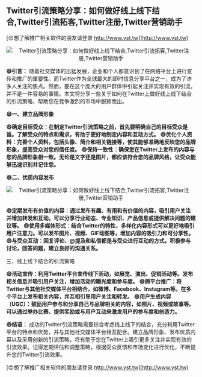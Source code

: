 ## **Twitter引流策略分享：如何做好线上线下结合,Twitter引流拓客,Twitter注册,Twitter营销助手**

[😍想了解推广相关软件的朋友请登录 http://www.vst.tw](http://www.vst.tw)

 <center><img src="https://vst.tw/MP4/tuiguang/png/7.png" alt="Twitter引流策略分享：如何做好线上线下结合,Twitter引流拓客,Twitter注册,Twitter营销助手"></center>

**😄引言：**
随着社交媒体的迅猛发展，企业和个人都意识到了在网络平台上进行宣传和推广的重要性。而Twitter作为全球最大的即时信息分享平台之一，成为了许多人关注的焦点。然而，要在这个庞大的用户群体中引起关注并实现有效的引流，并不是一件容易的事情。本文将分享一些关于如何在Twitter上做好线上线下结合的引流策略，帮助您在竞争激烈的市场中脱颖而出。

**😄一、建立品牌形象**

**😄确定目标受众：在制定Twitter引流策略之前，首先要明确自己的目标受众是谁。了解受众的特点和需求，有助于更好地制定内容和互动方式。**
**😄优化个人资料：完善个人资料，包括头像、简介和相关链接等，使其能够准确地反映您的品牌形象，提高受众对您的信任度。**
**😄保持一致性：确保您在Twitter上发布的内容与您的品牌形象相一致。无论是文字还是图片，都应该符合您的品牌风格，让受众能够迅速识别并记住您。**

**😄二、优质内容发布**

 <center><img src="https://vst.tw/MP4/tuiguang/png/1.png" alt="Twitter引流策略分享：如何做好线上线下结合,Twitter引流拓客,Twitter注册,Twitter营销助手"></center>

**😄定期发布有价值的内容：通过发布有趣、有用和有价值的内容，吸引用户关注并增加转发和互动。可以分享行业动态、专业知识、产品信息或提供解决问题的建议等。**
**😄使用多媒体形式：结合Twitter的特性，多样化内容形式可以更好地吸引用户注意力。可以发布图片、视频、GIF动图等，增加内容的吸引力和可分享性。**
**😄与受众互动：回复评论、@提及和私信都是与受众进行互动的方式。积极参与讨论，回答问题，建立良好的沟通关系。**

三、线上线下结合的引流策略

**😄活动宣传：利用Twitter平台宣传线下活动，如展览、演出、促销活动等。发布相关信息并吸引用户关注，增加活动的曝光度和参与度。**
**😄跨平台推广：将Twitter与其他社交媒体平台相结合，如微博、Facebook、Instagram等。在多个平台上发布相关内容，并互相引导用户关注和转发。**
**😄用户生成内容（UGC）：鼓励用户参与和分享自己与品牌相关的内容，如照片、视频或故事等。可以通过举办比赛、提供奖励或与用户互动来激发用户的参与度和创造力。**

**😄结语：**
成功的Twitter引流策略需要综合考虑线上线下的结合，充分利用Twitter平台的特点和优势，并与其他社交媒体平台相互配合。建立品牌形象、发布优质内容以及采用创新的引流策略，将有助于您在Twitter上吸引更多关注并实现有效的引流效果。记得定期评估和调整策略，根据受众反馈和市场变化进行优化，不断提升您的Twitter引流效果。

[😍想了解推广相关软件的朋友请登录 http://www.vst.tw](http://www.vst.tw)



